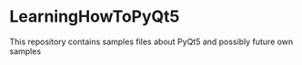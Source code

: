 # LearningHowToPyQt5
This repository contains samples files about PyQt5 and possibly future own samples
